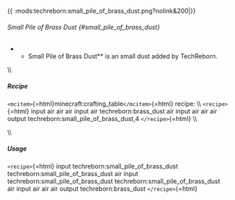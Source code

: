 {{ :mods:techreborn:small_pile_of_brass_dust.png?nolink&200\|}}

###### Small Pile of Brass Dust {#small_pile_of_brass_dust}

-   -   Small Pile of Brass Dust\*\* is an small dust added by
        TechReborn.

\\\\

##### Recipe

`<mcitem>`{=html}minecraft:crafting_table`</mcitem>`{=html} recipe: \\\\
`<recipe>`{=html} input air air air input air techreborn:brass_dust air
input air air air output techreborn:small_pile_of_brass_dust,4
`</recipe>`{=html} \\\\

\\\\

##### Usage

`<recipe>`{=html} input techreborn:small_pile_of_brass_dust
techreborn:small_pile_of_brass_dust air input
techreborn:small_pile_of_brass_dust techreborn:small_pile_of_brass_dust
air input air air air output techreborn:brass_dust `</recipe>`{=html}
